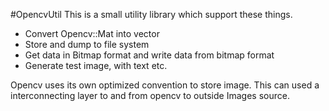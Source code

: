#OpencvUtil
This is a small utility library which support these things.  
* Convert Opencv::Mat into vector  
* Store and dump to file system  
* Get data in Bitmap format and write data from bitmap format   
* Generate test image, with text etc.  
    
Opencv uses its own optimized convention to store image. This can used a interconnecting layer to and from opencv to outside Images source.